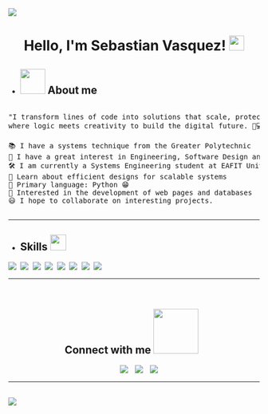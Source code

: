 <!---------------------------------------------------------------------------------------------------------------------------------------------------------------------- -->
<!-- HORIZONTAL DIVIDER(gradiant) -->
<img src="https://user-images.githubusercontent.com/73097560/115834477-dbab4500-a447-11eb-908a-139a6edaec5c.gif">

<!---------------------------------------------------------------------------------------------------------------------------------------------------------------------- -->


<!---------------------------------------------------------------------------------------------------------------------------------------------------------------------- -->
<!-- PRESENTATION TITLE -->
<h1 align="center">
Hello, I'm Sebastian Vasquez!
	<a href="https://github.com/Bouaskaoun" target="_self">
		<img src="https://media.giphy.com/media/hvRJCLFzcasrR4ia7z/giphy.gif" width="30">
	</a>
</h1>
<!---------------------------------------------------------------------------------------------------------------------------------------------------------------------- -->


<!---------------------------------------------------------------------------------------------------------------------------------------------------------------------- -->
<!-- ABOUT ME IMG-->
* <h2><img src = "https://github.com/7oSkaaa/7oSkaaa/blob/main/Images/about_me.gif?raw=true" width = 50px> About me </h2>

<!---------------------------------------------------------------------------------------------------------------------------------------------------------------------- -->

<!---------------------------------------------------------------------------------------------------------------------------------------------------------------------- -->
<!-- TEXT ABOUT ME-->
<pre>
<!--<img  src="https://c.tenor.com/whgQwNlVvNkAAAAi/xero-code.gif" alt="img" width="25%" align='right'/>-->
"I transform lines of code into solutions that scale, protect and innovate:
where logic meets creativity to build the digital future. 🔐💻✨"
		
📚 I have a systems technique from the Greater Polytechnic
📝 I have a great interest in Engineering, Software Design and cybersecurity
🛠️ I am currently a Systems Engineering student at EAFIT University
🌱 Learn about efficient designs for scalable systems
🌟 Primary language: Python 😁
🚩 Interested in the development of web pages and databases
😃 I hope to collaborate on interesting projects.
<!--  -->
</pre>
<hr>
<!---------------------------------------------------------------------------------------------------------------------------------------------------------------------- -->

<!---------------------------------------------------------------------------------------------------------------------------------------------------------------------- -->
<!-- SKILLS PROGRAMING-->
* <h2> Skills <img src = "https://media2.giphy.com/media/QssGEmpkyEOhBCb7e1/giphy.gif?cid=ecf05e47a0n3gi1bfqntqmob8g9aid1oyj2wr3ds3mg700bl&rid=giphy.gif" width = 32px> </h2>

<pre>
<img src ='https://img.icons8.com/color/48/000000/python.png'/> <img src="https://img.icons8.com/color/48/000000/html-5--v1.png"/> <img src="https://img.icons8.com/color/48/000000/css3.png"/> <img src="https://img.icons8.com/color/48/000000/javascript--v1.png"/> <img src="https://img.icons8.com/officel/48/000000/php-logo.png"/> <img src="https://img.icons8.com/color/48/000000/mysql-logo.png"/> <img src="https://img.icons8.com/color/48/000000/linux.png"/> <img src="https://img.icons8.com/color/48/000000/github.png"/>
</pre>
<hr>
<!---------------------------------------------------------------------------------------------------------------------------------------------------------------------- -->


<!---------------------------------------------------------------------------------------------------------------------------------------------------------------------- -->
<!-- APARTADO DE LOS CANALES PARA CONTACTARME -->
<br/>
<h2 align="center" >Connect with me <img src='https://raw.githubusercontent.com/ShahriarShafin/ShahriarShafin/main/Assets/handshake.gif' width="90px" height="auto" style="margin-right: 10px;"></h2>

<p align="center">
 <div align="center"  class="icons-social" style="margin-left: 10px;">
        <a style="margin-left: 10px;" target="_blank" href="https://github.com/svasquezs1">
	<img src="https://img.icons8.com/doodle/40/000000/github--v1.png"></a>
        <a style="margin-left: 10px;" target="_blank" href="https://www.instagram.com/sebas_11m?igsh=MXZreDU5dGtudGhmNg%3D%3D&utm_source=qr">
	<img src="https://img.icons8.com/doodle/40/000000/instagram-new--v2.png"></a>
	<a style="margin-left: 10px;" target="_blank" href="https://www.icloud.com/00-feston-grumete@icloud.com">
	<img src="https://img.icons8.com/doodle/40/000000/icloud.png"></a>
      </div>
</p>
<hr>
<br>
<!---------------------------------------------------------------------------------------------------------------------------------------------------------------------- -->

<!---------------------------------------------------------------------------------------------------------------------------------------------------------------------- -->

<!--
<div align="center">
<h2 align="center" >Visitors Count</h2>  
<pre>
<p align="center"><img align="center" src="https://profile-counter.glitch.me/{svasquezs1}/count.svg" /></p> 
</pre>
</div>
<hr>
-->
<!---------------------------------------------------------------------------------------------------------------------------------------------------------------------- -->


<!---------------------------------------------------------------------------------------------------------------------------------------------------------------------- -->
<!-- HORIZONTAL DIVIDER(gradiant) -->
<img src="https://user-images.githubusercontent.com/73097560/115834477-dbab4500-a447-11eb-908a-139a6edaec5c.gif">

<!---------------------------------------------------------------------------------------------------------------------------------------------------------------------- -->
